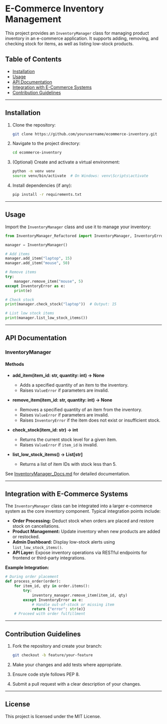 # E-Commerce Inventory Management

This project provides an `InventoryManager` class for managing product inventory in an e-commerce application. It supports adding, removing, and checking stock for items, as well as listing low-stock products.

## Table of Contents

- [Installation](#installation)
- [Usage](#usage)
- [API Documentation](#api-documentation)
- [Integration with E-Commerce Systems](#integration-with-e-commerce-systems)
- [Contribution Guidelines](#contribution-guidelines)

---

## Installation

1. Clone the repository:

    ```bash
    git clone https://github.com/yourusername/ecommerce-inventory.git
    ```

2. Navigate to the project directory:

    ```bash
    cd ecommerce-inventory
    ```

3. (Optional) Create and activate a virtual environment:

    ```bash
    python -m venv venv
    source venv/bin/activate  # On Windows: venv\Scripts\activate
    ```

4. Install dependencies (if any):

    ```bash
    pip install -r requirements.txt
    ```

---

## Usage

Import the `InventoryManager` class and use it to manage your inventory:

```python
from InventoryManager_Refactored import InventoryManager, InventoryError

manager = InventoryManager()

# Add items
manager.add_item("laptop", 15)
manager.add_item("mouse", 50)

# Remove items
try:
    manager.remove_item("mouse", 5)
except InventoryError as e:
    print(e)

# Check stock
print(manager.check_stock("laptop"))  # Output: 15

# List low stock items
print(manager.list_low_stock_items())
```

---

## API Documentation

### InventoryManager

#### Methods

- **add_item(item_id: str, quantity: int) -> None**
  - Adds a specified quantity of an item to the inventory.
  - Raises `ValueError` if parameters are invalid.

- **remove_item(item_id: str, quantity: int) -> None**
  - Removes a specified quantity of an item from the inventory.
  - Raises `ValueError` if parameters are invalid.
  - Raises `InventoryError` if the item does not exist or insufficient stock.

- **check_stock(item_id: str) -> int**
  - Returns the current stock level for a given item.
  - Raises `ValueError` if `item_id` is invalid.

- **list_low_stock_items() -> List[str]**
  - Returns a list of item IDs with stock less than 5.

See [InventoryManager_Docs.md](./InventoryManager_Docs.md) for detailed documentation.

---

## Integration with E-Commerce Systems

The `InventoryManager` class can be integrated into a larger e-commerce system as the core inventory component. Typical integration points include:

- **Order Processing:** Deduct stock when orders are placed and restore stock on cancellations.
- **Product Management:** Update inventory when new products are added or restocked.
- **Admin Dashboard:** Display low-stock alerts using `list_low_stock_items()`.
- **API Layer:** Expose inventory operations via RESTful endpoints for frontend or third-party integrations.

**Example Integration:**

```python
# During order placement
def process_order(order):
    for item_id, qty in order.items():
        try:
            inventory_manager.remove_item(item_id, qty)
        except InventoryError as e:
            # Handle out-of-stock or missing item
            return {"error": str(e)}
    # Proceed with order fulfillment
```

---

## Contribution Guidelines

1. Fork the repository and create your branch:

    ```bash
    git checkout -b feature/your-feature
    ```

2. Make your changes and add tests where appropriate.
3. Ensure code style follows PEP 8.
4. Submit a pull request with a clear description of your changes.

---

## License

This project is licensed under the MIT License.
